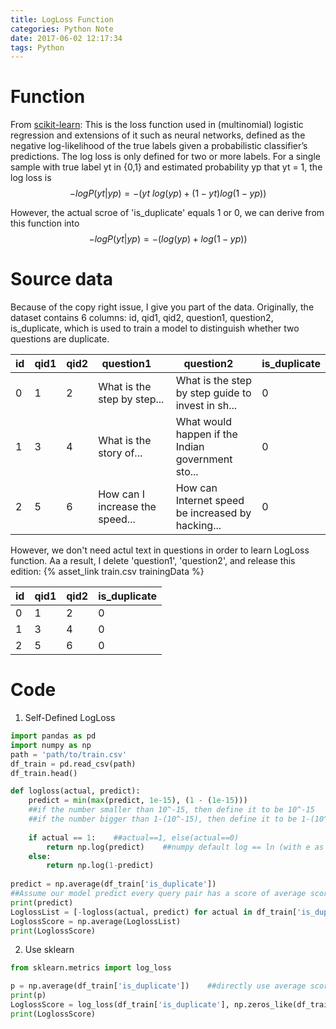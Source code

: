```yaml
---
title: LogLoss Function
categories: Python Note
date: 2017-06-02 12:17:34
tags: Python
---
```

# Function
From [scikit-learn](http://scikit-learn.org/stable/modules/generated/sklearn.metrics.log_loss.html):
This is the loss function used in (multinomial) logistic regression and extensions of it such as neural networks, defined as the negative log-likelihood of the true labels given a probabilistic classifier’s predictions. The log loss is only defined for two or more labels. For a single sample with true label yt in {0,1} and estimated probability yp that yt = 1, the log loss is
$$-log P(yt|yp) = -(yt\ log(yp) + (1 - yt) log(1 - yp))$$<!--more-->

However, the actual scroe of 'is_duplicate' equals 1 or 0, we can derive from this function into
$$-log P(yt|yp) = -(log(yp) + log(1 - yp))$$


# Source data
Because of the copy right issue, I give you part of the data. Originally, the dataset contains  6 columns: id, qid1, qid2, question1, question2, is_duplicate, which is used to train a model to distinguish whether two questions are duplicate. 

|id|qid1|qid2|question1&nbsp;&nbsp;&nbsp;&nbsp;|question2&nbsp;&nbsp;&nbsp;&nbsp;|is_duplicate|
|--|--|--|--------|--------|--------|
|$0$|	1|	2|	What is the step by step...|	What is the step by step guide to invest in sh...|	0|
|$1$|	3|	4|	What is the story of...|	What would happen if the Indian government sto...|	0|
|$2$|	5|	6|	How can I increase the speed...|	How can Internet speed be increased by hacking...|	0|


However, we don't need actul text in questions in order to learn LogLoss function. Aa a result, I delete 'question1', 'question2', and release this edition: {% asset_link train.csv trainingData %}


|id|	qid1|	qid2|	is_duplicate|
|--|--------|--------|--------|
|0|	1|	2|	0|
|1|	3|	4|	0|
|2|	5|	6|	0|

# Code

1. Self-Defined LogLoss
```python
import pandas as pd
import numpy as np
path = 'path/to/train.csv'
df_train = pd.read_csv(path)
df_train.head()

def logloss(actual, predict):
    predict = min(max(predict, 1e-15), (1 - (1e-15)))  
    ##if the number smaller than 10^-15, then define it to be 10^-15
    ##if the number bigger than 1-(10^-15), then define it to be 1-(10^-15)
    
    if actual == 1:    ##actual==1, else(actual==0)
        return np.log(predict)    ##numpy default log == ln (with e as base)
    else:
        return np.log(1-predict)
    
predict = np.average(df_train['is_duplicate'])    
##Assume our model predict every query pair has a score of average score of all pairs
print(predict)
LoglossList = [-logloss(actual, predict) for actual in df_train['is_duplicate']]
LoglossScore = np.average(LoglossList)
print(LoglossScore)
```

2. Use sklearn
```python
from sklearn.metrics import log_loss

p = np.average(df_train['is_duplicate'])    ##directly use average score
print(p)
LoglossScore = log_loss(df_train['is_duplicate'], np.zeros_like(df_train['is_duplicate']) + p)
print(LoglossScore)
```



    